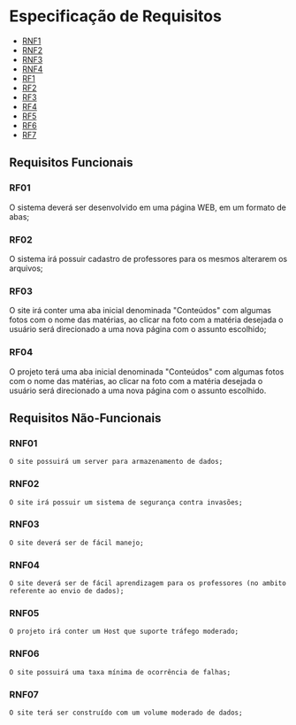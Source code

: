 # Especificação de Requisitos


- [RNF1](#RF01)
- [RNF2](#RF02)
- [RNF3](#RF03)
- [RNF4](#RF04)
- [RF1](#RF01)
- [RF2](#RF02)
- [RF3](#RF03)
- [RF4](#RF04)
- [RF5](#RF05)
- [RF6](#RF06)
- [RF7](#RF07)


##  Requisitos Funcionais

### RF01
  O sistema deverá ser desenvolvido em uma página WEB, em um formato de abas;
### RF02
  O sistema irá possuir cadastro de professores para os mesmos alterarem os arquivos;
### RF03
  O site irá conter uma aba inicial denominada "Conteúdos" com algumas fotos com o nome das matérias, ao clicar na foto com a matéria desejada o usuário será direcionado a uma nova página com o assunto escolhido;
### RF04
  O projeto terá uma aba inicial denominada "Conteúdos" com algumas fotos com o nome das matérias, ao clicar na foto com a matéria desejada o usuário será direcionado a uma nova página com o assunto escolhido.

##  Requisitos Não-Funcionais

### RNF01
    O site possuirá um server para armazenamento de dados;
### RNF02
    O site irá possuir um sistema de segurança contra invasões;
### RNF03
    O site deverá ser de fácil manejo;
### RNF04
    O site deverá ser de fácil aprendizagem para os professores (no ambito referente ao envio de dados);
### RNF05
    O projeto irá conter um Host que suporte tráfego moderado;
### RNF06
    O site possuirá uma taxa mínima de ocorrência de falhas;
### RNF07
    O site terá ser construído com um volume moderado de dados;
